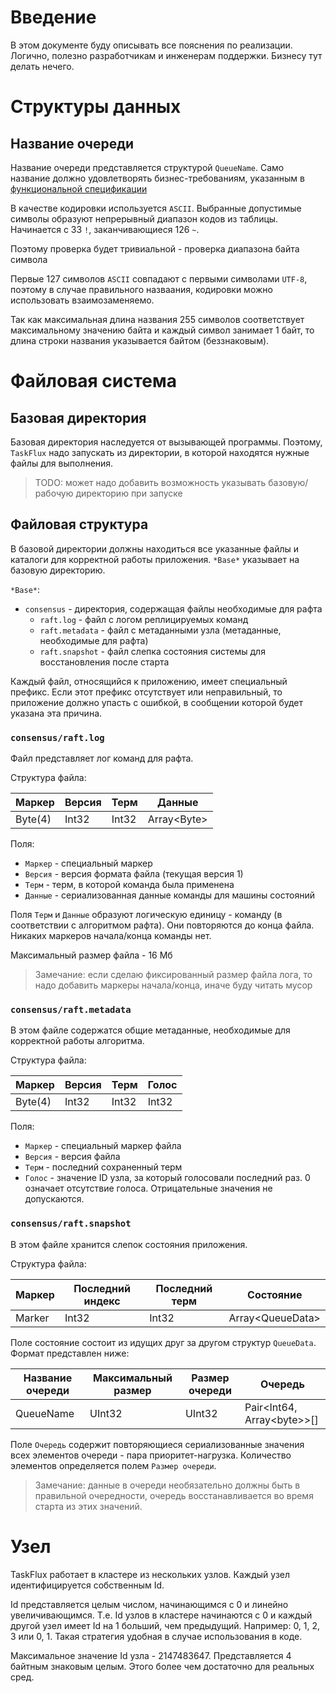 # Введение

В этом документе буду описывать все пояснения по реализации.
Логично, полезно разработчикам и инженерам поддержки.
Бизнесу тут делать нечего.

# Структуры данных

## Название очереди

Название очереди представляется структурой `QueueName`.
Само название должно удовлетворять бизнес-требованиям, указанным в [функциональной спецификации](func-spec.md#название-очереди)

В качестве кодировки используется `ASCII`.
Выбранные допустимые символы образуют непрерывный диапазон кодов из таблицы.
Начинается с 33 `!`, заканчивающиеся 126 `~`.

Поэтому проверка будет тривиальной - проверка диапазона байта символа

Первые 127 символов `ASCII` совпадают с первыми символами `UTF-8`, поэтому в случае правильного назваания, кодировки можно использовать взаимозаменяемо.

Так как максимальная длина названия 255 символов соответствует максимальному значению байта и каждый символ занимает 1 байт, 
то длина строки названия указывается байтом (беззнаковым).

# Файловая система

## Базовая директория

Базовая директория наследуется от вызывающей программы. 
Поэтому, `TaskFlux` надо запускать из директории, в которой находятся нужные файлы для выполнения.

> TODO: может надо добавить возможность указывать базовую/рабочую директорию при запуске

## Файловая структура

В базовой директории должны находиться все указанные файлы и каталоги для корректной работы приложения.
`*Base*` указывает на базовую директорию.

`*Base*`:

- `consensus` - директория, содержащая файлы необходимые для рафта
    - `raft.log` - файл с логом реплицируемых команд
    - `raft.metadata` - файл с метаданными узла (метаданные, необходимые для рафта)
    - `raft.snapshot` - файл слепка состояния системы для восстановления после старта

Каждый файл, относящийся к приложению, имеет специальный префикс.
Если этот префикс отсутствует или неправильный, то приложение должно упасть с ошибкой, в сообщении которой будет указана
эта причина.

### `consensus/raft.log`

Файл представляет лог команд для рафта.

Структура файла:

| Маркер  | Версия | Терм  | Данные       |
|---------|--------|-------|--------------|
| Byte(4) | Int32  | Int32 | Array\<Byte> |

Поля:

- `Маркер` - специальный маркер
- `Версия` - версия формата файла (текущая версия 1)
- `Терм` - терм, в которой команда была применена
- `Данные` - сериализованная данные команды для машины состояний

Поля `Терм` и `Данные` образуют логическую единицу - команду (в соответствии с алгоритмом рафта).
Они повторяются до конца файла.
Никаких маркеров начала/конца команды нет.

Максимальный размер файла - 16 Мб

> Замечание: если сделаю фиксированный размер файла лога, то надо добавить маркеры начала/конца,
> иначе буду читать мусор

### `consensus/raft.metadata`

В этом файле содержатся общие метаданные, необходимые для корректной работы алгоритма.

Структура файла:

| Маркер  | Версия | Терм  | Голос |
|---------|--------|-------|-------|
| Byte(4) | Int32  | Int32 | Int32 |

Поля:

- `Маркер` - специальный маркер файла
- `Версия` - версия файла
- `Терм` - последний сохраненный терм
- `Голос` - значение ID узла, за который голосовали последний раз.
  0 означает отсутствие голоса. Отрицательные значения не допускаются.

### `consensus/raft.snapshot`

В этом файле хранится слепок состояния приложения.

Структура файла:

| Маркер | Последний индекс | Последний терм | Состояние         |
|--------|------------------|----------------|-------------------|
| Marker | Int32            | Int32          | Array\<QueueData> |

Поле состояние состоит из идущих друг за другом структур `QueueData`.
Формат представлен ниже:

| Название очереди | Максимальный размер | Размер очереди | Очередь                      |
|------------------|---------------------|----------------|------------------------------|
| QueueName        | UInt32              | UInt32         | Pair\<Int64, Array\<byte>>[] |

Поле `Очередь` содержит повторяющиеся сериализованные значения всех элементов очереди - пара приоритет-нагрузка.
Количество элементов определяется полем `Размер очереди`.

> Замечание: данные в очереди необязательно должны быть в правильной очередности,
> очередь восстанавливается во время старта из этих значений. 

# Узел

TaskFlux работает в кластере из нескольких узлов.
Каждый узел идентифицируется собственным Id.

Id представляется целым числом, начинающимся с 0 и линейно увеличивающимся.
Т.е. Id узлов в кластере начинаются с 0 и каждый другой узел имеет Id на 1 больший, чем предыдущий.
Например: 0, 1, 2, 3 или 0, 1.
Такая стратегия удобная в случае использования в коде.

Максимальное значение Id узла - 2147483647.
Представляется 4 байтным знаковым целым.
Этого более чем достаточно для реальных сред.

